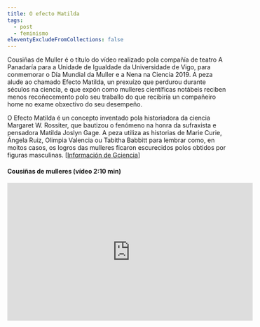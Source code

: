 ```yaml
---
title: O efecto Matilda
tags:
  - post
  - feminismo
eleventyExcludeFromCollections: false
---
```

Cousiñas de Muller é o título do vídeo realizado pola compañía de teatro A Panadaría para a Unidade de Igualdade da Universidade de Vigo, para conmemorar o Día Mundial da Muller e a Nena na Ciencia 2019. A peza alude ao chamado Efecto Matilda, un prexuízo que perdurou durante séculos na ciencia, e que expón como mulleres científicas notábeis reciben menos recoñecemento polo seu traballo do que recibiría un compañeiro home no exame obxectivo do seu desempeño.

O Efecto Matilda é un concepto inventado pola historiadora da ciencia Margaret W. Rossiter, que bautizou o fenómeno na honra da sufraxista e pensadora Matilda Joslyn Gage. A peza utiliza as historias de Marie Curie, Ángela Ruiz, Olimpia Valencia ou Tabitha Babbitt para lembrar como, en moitos casos, os logros das mulleres ficaron escurecidos polos obtidos por figuras masculinas. [[Información de Gciencia](https://www.gciencia.com/videonautas/efecto-matilda-cientificas/)]

#### Cousiñas de mulleres (vídeo 2:10 min)

<iframe width="560" height="315" src="https://www.youtube.com/embed/qxPpOPw_1s8" frameborder="0" allow="accelerometer; autoplay; clipboard-write; encrypted-media; gyroscope; picture-in-picture" allowfullscreen></iframe>